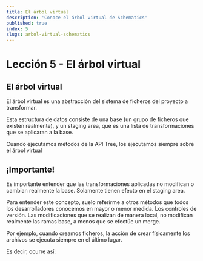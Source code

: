 ```yaml
---
title: El árbol virtual
description: 'Conoce el árbol virtual de Schematics'
published: true
index: 5
slugs: arbol-virtual-schematics
---
```


# Lección 5 - El árbol virtual

## El árbol virtual

El árbol virtual es una abstracción del sistema de ficheros del proyecto a transformar.

Esta estructura de datos consiste de una base (un grupo de ficheros que existen realmente), y un staging area, que es una lista de transformaciones que se aplicaran a la base.

Cuando ejecutamos métodos de la API Tree, los ejecutamos siempre sobre el árbol virtual

## ¡Importante!

Es importante entender que las transformaciones aplicadas no modifican o cambian realmente la base. Solamente tienen efecto en el staging area.

Para entender este concepto, suelo referirme a otros métodos que todos los desarrolladores conocemos en mayor o menor medida. Los controles de versión. Las modificaciones que se realizan de manera local, no modifican realmente las ramas base, a menos que se efectúe un merge.

Por ejemplo, cuando creamos ficheros, la acción de crear físicamente los archivos se ejecuta siempre en el último lugar.

Es decir, ocurre así:


